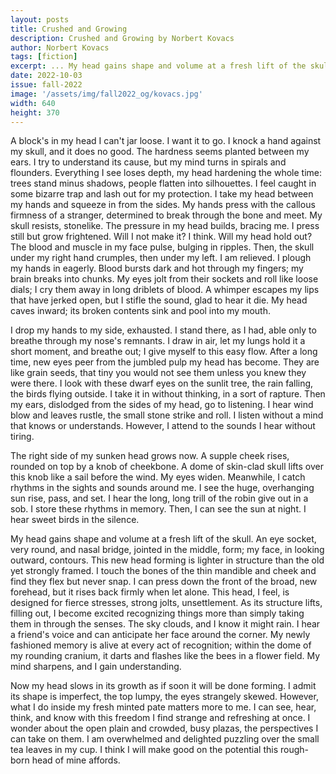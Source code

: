 ```yaml
---
layout: posts
title: Crushed and Growing
description: Crushed and Growing by Norbert Kovacs
author: Norbert Kovacs
tags: [fiction]
excerpt: ... My head gains shape and volume at a fresh lift of the skull ...
date: 2022-10-03
issue: fall-2022
image: '/assets/img/fall2022_og/kovacs.jpg'
width: 640
height: 370
---
```


A block's in my head I can't jar loose. I want it to go. I knock a hand
against my skull, and it does no good. The hardness seems planted
between my ears. I try to understand its cause, but my mind turns in
spirals and flounders. Everything I see loses depth, my head hardening
the whole time: trees stand minus shadows, people flatten into
silhouettes. I feel caught in some bizarre trap and lash out for my
protection. I take my head between my hands and squeeze in from the
sides. My hands press with the callous firmness of a stranger,
determined to break through the bone and meet. My skull resists,
stonelike. The pressure in my head builds, bracing me. I press still but
grow frightened. Will I not make it? I think. Will my head hold out? The
blood and muscle in my face pulse, bulging in ripples. Then, the skull
under my right hand crumples, then under my left. I am relieved. I
plough my hands in eagerly. Blood bursts dark and hot through my
fingers; my brain breaks into chunks. My eyes jolt from their sockets
and roll like loose dials; I cry them away in long driblets of blood. A
whimper escapes my lips that have jerked open, but I stifle the sound,
glad to hear it die. My head caves inward; its broken contents sink and
pool into my mouth.

I drop my hands to my side, exhausted. I stand there, as I had, able
only to breathe through my nose's remnants. I draw in air, let my lungs
hold it a short moment, and breathe out; I give myself to this easy
flow. After a long time, new eyes peer from the jumbled pulp my head has
become. They are like grain seeds, that tiny you would not see them
unless you knew they were there. I look with these dwarf eyes on the
sunlit tree, the rain falling, the birds flying outside. I take it in
without thinking, in a sort of rapture. Then my ears, dislodged from the
sides of my head, go to listening. I hear wind blow and leaves rustle,
the small stone strike and roll. I listen without a mind that knows or
understands. However, I attend to the sounds I hear without tiring.

The right side of my sunken head grows now. A supple cheek rises,
rounded on top by a knob of cheekbone. A dome of skin-clad skull lifts
over this knob like a sail before the wind. My eyes widen. Meanwhile, I
catch rhythms in the sights and sounds around me. I see the huge,
overhanging sun rise, pass, and set. I hear the long, long trill of the
robin give out in a sob. I store these rhythms in memory. Then, I can
see the sun at night. I hear sweet birds in the silence.

My head gains shape and volume at a fresh lift of the skull. An eye
socket, very round, and nasal bridge, jointed in the middle, form; my
face, in looking outward, contours. This new head forming is lighter in
structure than the old yet strongly framed. I touch the bones of the
thin mandible and cheek and find they flex but never snap. I can press
down the front of the broad, new forehead, but it rises back firmly when
let alone. This head, I feel, is designed for fierce stresses, strong
jolts, unsettlement. As its structure lifts, filling out, I become
excited recognizing things more than simply taking them in through the
senses. The sky clouds, and I know it might rain. I hear a friend's
voice and can anticipate her face around the corner. My newly fashioned
memory is alive at every act of recognition; within the dome of my
rounding cranium, it darts and flashes like the bees in a flower field.
My mind sharpens, and I gain understanding.

Now my head slows in its growth as if soon it will be done forming. I
admit its shape is imperfect, the top lumpy, the eyes strangely skewed.
However, what I do inside my fresh minted pate matters more to me. I can
see, hear, think, and know with this freedom I find strange and
refreshing at once. I wonder about the open plain and crowded, busy
plazas, the perspectives I can take on them. I am overwhelmed and
delighted puzzling over the small tea leaves in my cup. I think I will
make good on the potential this rough-born head of mine affords.